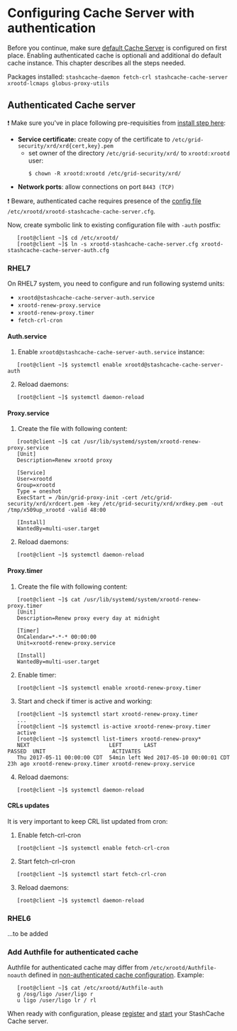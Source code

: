 # Configuring Cache Server with authentication

Before you continue, make sure [default Cache Server](configure-cache.md) is configured on first place. Enabling authenticated cache is optionali and additional do default cache instance. This chapter describes all the steps needed. 

Packages installed: `stashcache-daemon fetch-crl stashcache-cache-server xrootd-lcmaps globus-proxy-utils`

## Authenticated Cache server

:heavy_exclamation_mark: Make sure you've in place following pre-requisities from [install step here](install.md):
* __Service certificate:__ create copy of the certificate to `/etc/grid-security/xrd/xrd{cert,key}.pem`
   * set owner of the directory `/etc/grid-security/xrd/` to `xrootd:xrootd` user:
      ```
      $ chown -R xrootd:xrootd /etc/grid-security/xrd/
      ```
* __Network ports__: allow connections on port `8443 (TCP)` 

:heavy_exclamation_mark: Beware, authenticated cache requires presence of the [config file](../configs/xrootd-stashcache-cache-server.cfg) `/etc/xrootd/xrootd-stashcache-cache-server.cfg`. 

Now, create symbolic link to existing configuration file with `-auth` postfix:
```
   [root@client ~]$ cd /etc/xrootd/
   [root@client ~]$ ln -s xrootd-stashcache-cache-server.cfg xrootd-stashcache-cache-server-auth.cfg
```

### RHEL7

On RHEL7 system, you need to configure and run following systemd units:
* `xrootd@stashcache-cache-server-auth.service`
* `xrootd-renew-proxy.service`
* `xrootd-renew-proxy.timer`
* `fetch-crl-cron`

#### Auth.service
1. Enable `xrootd@stashcache-cache-server-auth.service` instance:
```
   [root@client ~]$ systemctl enable xrootd@stashcache-cache-server-auth
```

2. Reload daemons:
```
   [root@client ~]$ systemctl daemon-reload
```

#### Proxy.service
1. Create the file with following content:
```
   [root@client ~]$ cat /usr/lib/systemd/system/xrootd-renew-proxy.service
   [Unit]
   Description=Renew xrootd proxy

   [Service]
   User=xrootd
   Group=xrootd
   Type = oneshot
   ExecStart = /bin/grid-proxy-init -cert /etc/grid-security/xrd/xrdcert.pem -key /etc/grid-security/xrd/xrdkey.pem -out /tmp/x509up_xrootd -valid 48:00

   [Install]
   WantedBy=multi-user.target
```

2. Reload daemons:
```
   [root@client ~]$ systemctl daemon-reload
```

#### Proxy.timer
1. Create the file with following content:
```
   [root@client ~]$ cat /usr/lib/systemd/system/xrootd-renew-proxy.timer
   [Unit]
   Description=Renew proxy every day at midnight
   
   [Timer]
   OnCalendar=*-*-* 00:00:00
   Unit=xrootd-renew-proxy.service
   
   [Install]
   WantedBy=multi-user.target
```

2. Enable timer:
```
   [root@client ~]$ systemctl enable xrootd-renew-proxy.timer
```

3. Start and check if timer is active and working:
```
   [root@client ~]$ systemctl start xrootd-renew-proxy.timer
   ...
   [root@client ~]$ systemctl is-active xrootd-renew-proxy.timer
   active
   [root@client ~]$ systemctl list-timers xrootd-renew-proxy*
   NEXT                         LEFT       LAST                         PASSED  UNIT                     ACTIVATES
   Thu 2017-05-11 00:00:00 CDT  54min left Wed 2017-05-10 00:00:01 CDT  23h ago xrootd-renew-proxy.timer xrootd-renew-proxy.service
```

4. Reload daemons:
```
   [root@client ~]$ systemctl daemon-reload
```

#### CRLs updates
It is very important to keep CRL list updated from cron:
1. Enable fetch-crl-cron
```
   [root@client ~]$ systemctl enable fetch-crl-cron
```

2. Start fetch-crl-cron
```
   [root@client ~]$ systemctl start fetch-crl-cron
```

3. Reload daemons:
```
   [root@client ~]$ systemctl daemon-reload
```

### RHEL6
...to be added

### Add Authfile for authenticated cache
Authfile for authenticated cache may differ from `/etc/xrootd/Authfile-noauth` defined in [non-authenticated cache configuration](configure-cache.md). Example:
```
   [root@client ~]$ cat /etc/xrootd/Authfile-auth 
   g /osg/ligo /user/ligo r
   u ligo /user/ligo lr / rl
```

When ready with configuration, please [register](../ops/register.md) and [start](../ops/start.md) your StashCache Cache server.
